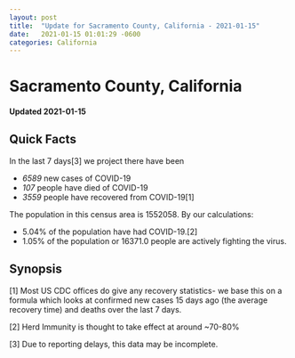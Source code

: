 ```yaml
---
layout: post
title:  "Update for Sacramento County, California - 2021-01-15"
date:   2021-01-15 01:01:29 -0600
categories: California
---
```


# Sacramento County, California
#### Updated 2021-01-15

## Quick Facts

In the last 7 days[3] we project there have been
- *6589* new cases of COVID-19
- *107* people have died of COVID-19
- *3559* people have recovered from COVID-19[1]

The population in this census area is 1552058. By our calculations:
- 5.04% of the population have had COVID-19.[2]
- 1.05% of the population or 16371.0 people are actively fighting the virus.

## Synopsis




[1] Most US CDC offices do give any recovery statistics- we base this on a formula which looks at confirmed new cases
15 days ago (the average recovery time) and deaths over the last 7 days.

[2] Herd Immunity is thought to take effect at around ~70-80%

[3] Due to reporting delays, this data may be incomplete.
 
    